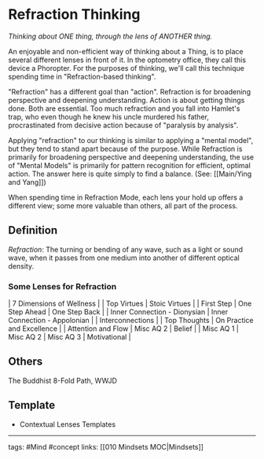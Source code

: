 # Refraction Thinking
*Thinking about ONE thing, through the lens of ANOTHER thing.*

An enjoyable and non-efficient way of thinking about a Thing, is to place several different lenses in front of it. In the optometry office, they call this device a Phoropter. For the purposes of thinking, we'll call this technique spending time in "Refraction-based thinking".

"Refraction" has a different goal than "action". Refraction is for broadening perspective and deepening understanding. Action is about getting things done. Both are essential. Too much refraction and you fall into Hamlet's trap, who even though he knew his uncle murdered his father, procrastinated from decisive action because of "paralysis by analysis".

Applying "refraction" to our thinking is similar to applying a "mental model", but they tend to stand apart because of the purpose. While Refraction is primarily for broadening perspective and deepening understanding, the use of "Mental Models" is primarily for pattern recognition for efficient, optimal action. The answer here is quite simply to find a balance. (See: [[Main/Ying and Yang]])

When spending time in Refraction Mode, each lens your hold up offers a different view; some more valuable than others, all part of the process.

## Definition
*Refraction*: The turning or bending of any wave, such as a light or sound wave, when it passes from one medium into another of different optical density.

### Some Lenses for Refraction
| 7 Dimensions of Wellness | 
| Top Virtues | Stoic Virtues | 
| First Step | One Step Ahead | One Step Back |
| Inner Connection - Dionysian | Inner Connection - Appolonian | 
| Interconnections |
| Top Thoughts | On Practice and Excellence | 
| Attention and Flow | Misc AQ 2 | Belief | 
| Misc AQ 1 | Misc AQ 2 | Misc AQ 3 | Motivational |

## Others
The Buddhist 8-Fold Path, WWJD

## Template
- Contextual Lenses Templates

---
tags: #Mind #concept 
links: [[010 Mindsets MOC|Mindsets]]